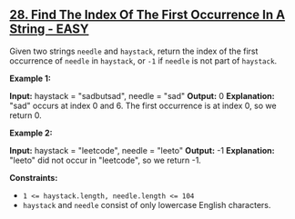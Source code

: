 ## [28. Find The Index Of The First Occurrence In A String - EASY](https://leetcode.com/problems/find-the-index-of-the-first-occurrence-in-a-string/submissions/1211244838/)

Given two strings `needle` and `haystack`, return the index of the first occurrence of `needle` in `haystack`, or `-1` if `needle` is not part of `haystack`.

**Example 1:**

**Input:** haystack = "sadbutsad", needle = "sad"
**Output:** 0
**Explanation:** "sad" occurs at index 0 and 6.
The first occurrence is at index 0, so we return 0.

**Example 2:**

**Input:** haystack = "leetcode", needle = "leeto"
**Output:** -1
**Explanation:** "leeto" did not occur in "leetcode", so we return -1.

**Constraints:**

*   `1 <= haystack.length, needle.length <= 104`
*   `haystack` and `needle` consist of only lowercase English characters.